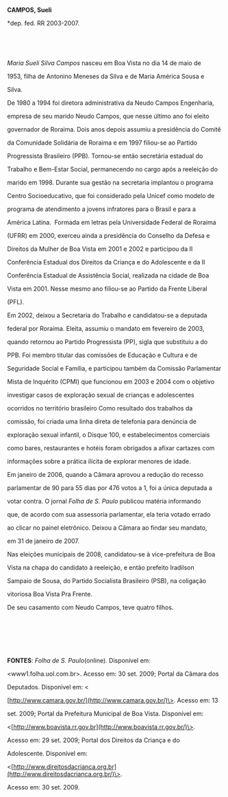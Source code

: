 **CAMPOS, Sueli**



\*dep. fed. RR 2003-2007.



 



 



*Maria Sueli Silva Campos* nasceu em Boa Vista no dia 14 de maio de

1953, filha de Antonino Meneses da Silva e de Maria América Sousa e

Silva.



De 1980 a 1994 foi diretora administrativa da Neudo Campos Engenharia,

empresa de seu marido Neudo Campos, que nesse último ano foi eleito

governador de Roraima. Dois anos depois assumiu a presidência do Comitê

da Comunidade Solidária de Roraima e em 1997 filiou-se ao Partido

Progressista Brasileiro (PPB). Tornou-se então secretária estadual do

Trabalho e Bem-Estar Social, permanecendo no cargo após a reeleição do

marido em 1998. Durante sua gestão na secretaria implantou o programa

Centro Socioeducativo, que foi considerado pela Unicef como modelo de

programa de atendimento a jovens infratores para o Brasil e para a

América Latina.  Formada em letras pela Universidade Federal de Roraima

(UFRR) em 2000, exerceu ainda a presidência do Conselho da Defesa e

Direitos da Mulher de Boa Vista em 2001 e 2002 e participou da II

Conferência Estadual dos Direitos da Criança e do Adolescente e da II

Conferência Estadual de Assistência Social, realizada na cidade de Boa

Vista em 2001. Nesse mesmo ano filiou-se ao Partido da Frente Liberal

(PFL).



Em 2002, deixou a Secretaria do Trabalho e candidatou-se a deputada

federal por Roraima. Eleita, assumiu o mandato em fevereiro de 2003,

quando retornou ao Partido Progressista (PP), sigla que substituiu a do

PPB. Foi membro titular das comissões de Educação e Cultura e de

Seguridade Social e Família, e participou também da Comissão Parlamentar

Mista de Inquérito (CPMI) que funcionou em 2003 e 2004 com o objetivo

investigar casos de exploração sexual de crianças e adolescentes

ocorridos no território brasileiro Como resultado dos trabalhos da

comissão, foi criada uma linha direta de telefonia para denúncia de

exploração sexual infantil, o Disque 100, e estabelecimentos comerciais

como bares, restaurantes e hotéis foram obrigados a afixar cartazes com

informações sobre a prática ilícita de explorar menores de idade.



Em janeiro de 2006, quando a Câmara aprovou a redução do recesso

parlamentar de 90 para 55 dias por 476 votos a 1, foi a única deputada a

votar contra. O jornal *Folha de S. Paulo* publicou matéria informando

que, de acordo com sua assessoria parlamentar, ela teria votado errado

ao clicar no painel eletrônico. Deixou a Câmara ao findar seu mandato,

em 31 de janeiro de 2007.



Nas eleições municipais de 2008, candidatou-se à vice-prefeitura de Boa

Vista na chapa do candidato à reeleição, e então prefeito Iradilson

Sampaio de Sousa, do Partido Socialista Brasileiro (PSB), na coligação

vitoriosa Boa Vista Pra Frente.



De seu casamento com Neudo Campos, teve quatro filhos.



 



 



 



**FONTES**: *Folha de S. Paulo*(online). Disponível em:

\<www1.folha.uol.com.br\>. Acesso em: 30 set. 2009; Portal da Câmara dos

Deputados. Disponível em: \<

[http://www.camara.gov.br/](http://www.camara.gov.br/)\>. Acesso em: 13

set. 2009; Portal da Prefeitura Municipal de Boa Vista. Disponível em:

\<[http://www.boavista.rr.gov.br](http://www.boavista.rr.gov.br/)\>.

Acesso em: 29 set. 2009; Portal dos Direitos da Criança e do

Adolescente. Disponível em:

\<[http://www.direitosdacrianca.org.br](http://www.direitosdacrianca.org.br/)\>.

Acesso em: 30 set. 2009.

